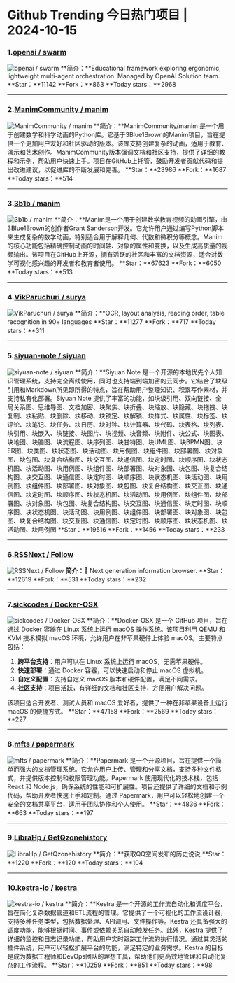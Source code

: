 # Github Trending 今日热门项目 | 2024-10-15
### 1.[openai / swarm](https://github.com/openai/swarm)

![openai / swarm](https://opengraph.githubassets.com/86fa07dac3f863d8f2ca8612c86c3699bee86cdafd6bde76033fd22b7ebaad72/openai/swarm)
**简介：**Educational framework exploring ergonomic, lightweight multi-agent orchestration. Managed by OpenAI Solution team.
**Star：**11142
**Fork：**863
**Today stars：**2968

---

### 2.[ManimCommunity / manim](https://github.com/ManimCommunity/manim)

![ManimCommunity / manim](https://opengraph.githubassets.com/dac8c68fefe2a26777e308555c83e9fe1ffce77915a65885cc51e979cf24cc0b/ManimCommunity/manim)
**简介：**ManimCommunity/manim 是一个用于创建数学和科学动画的Python库。它基于3Blue1Brown的Manim项目，旨在提供一个更加用户友好和社区驱动的版本。该库支持创建复杂的动画，适用于教育、演示和艺术创作。ManimCommunity版本强调文档和社区支持，提供了详细的教程和示例，帮助用户快速上手。项目在GitHub上托管，鼓励开发者贡献代码和提出改进建议，以促进库的不断发展和完善。
**Star：**23986
**Fork：**1687
**Today stars：**514

---

### 3.[3b1b / manim](https://github.com/3b1b/manim)

![3b1b / manim](https://opengraph.githubassets.com/474ad5b58a64a4a81fba676d635783ea4f3795d130f837ffef0a00a3dc142b8b/3b1b/manim)
**简介：**Manim是一个用于创建数学教育视频的动画引擎，由3Blue1Brown的创作者Grant Sanderson开发。它允许用户通过编写Python脚本来生成复杂的数学动画，特别适合用于解释几何、代数和微积分等概念。Manim的核心功能包括精确控制动画的时间轴、对象的属性和变换，以及生成高质量的视频输出。该项目在GitHub上开源，拥有活跃的社区和丰富的文档资源，适合对数学可视化感兴趣的开发者和教育者使用。
**Star：**67623
**Fork：**6050
**Today stars：**513

---

### 4.[VikParuchuri / surya](https://github.com/VikParuchuri/surya)

![VikParuchuri / surya](https://opengraph.githubassets.com/7a7cff253f1b23d9db1ea551da0c2cd7c1049199584d5314a746deb675f1b16b/VikParuchuri/surya)
**简介：**OCR, layout analysis, reading order, table recognition in 90+ languages
**Star：**11277
**Fork：**717
**Today stars：**311

---

### 5.[siyuan-note / siyuan](https://github.com/siyuan-note/siyuan)

![siyuan-note / siyuan](https://repository-images.githubusercontent.com/291438522/088c9359-bb50-4be5-a5d9-b638bcc29566)
**简介：**Siyuan Note 是一个开源的本地优先个人知识管理系统，支持完全离线使用，同时也支持端到端加密的云同步。它结合了块级引用和Markdown所见即所得的特点，旨在帮助用户整理知识、积累写作素材，并支持私有化部署。Siyuan Note 提供了丰富的功能，如块级引用、双向链接、全局关系图、思维导图、文档加密、块聚焦、块折叠、块缩放、块隐藏、块拖拽、块复制、块粘贴、块删除、块移动、块锁定、块解锁、块样式、块属性、块标签、块评论、块笔记、块任务、块日历、块时钟、块计算器、块代码、块表格、块列表、块引用、块嵌入、块链接、块图片、块视频、块音频、块附件、块公式、块图表、块地图、块脑图、块流程图、块序列图、块甘特图、块UML图、块BPMN图、块ER图、块类图、块状态图、块活动图、块用例图、块组件图、块部署图、块对象图、块包图、块复合结构图、块交互图、块通信图、块定时图、块顺序图、块状态机图、块活动图、块用例图、块组件图、块部署图、块对象图、块包图、块复合结构图、块交互图、块通信图、块定时图、块顺序图、块状态机图、块活动图、块用例图、块组件图、块部署图、块对象图、块包图、块复合结构图、块交互图、块通信图、块定时图、块顺序图、块状态机图、块活动图、块用例图、块组件图、块部署图、块对象图、块包图、块复合结构图、块交互图、块通信图、块定时图、块顺序图、块状态机图、块活动图、块用例图、块组件图、块部署图、块对象图、块包图、块复合结构图、块交互图、块通信图、块定时图、块顺序图、块状态机图、块活动图、块用例图
**Star：**19516
**Fork：**1456
**Today stars：**233

---

### 6.[RSSNext / Follow](https://github.com/RSSNext/Follow)

![RSSNext / Follow](https://repository-images.githubusercontent.com/783512367/abb383ca-8f9b-487c-b029-d2a17e98a9d6)
**简介：**🧡 Next generation information browser.
**Star：**12619
**Fork：**531
**Today stars：**232

---

### 7.[sickcodes / Docker-OSX](https://github.com/sickcodes/Docker-OSX)

![sickcodes / Docker-OSX](https://repository-images.githubusercontent.com/269336148/a2a43380-4055-11eb-8ad9-d2c367991ffb)
**简介：**Docker-OSX 是一个 GitHub 项目，旨在通过 Docker 容器在 Linux 系统上运行 macOS 操作系统。该项目利用 QEMU 和 KVM 技术模拟 macOS 环境，允许用户在非苹果硬件上体验 macOS。主要特点包括：

1. **跨平台支持**：用户可以在 Linux 系统上运行 macOS，无需苹果硬件。
2. **快速部署**：通过 Docker 容器，可以快速启动和停止 macOS 虚拟机。
3. **自定义配置**：支持自定义 macOS 版本和硬件配置，满足不同需求。
4. **社区支持**：项目活跃，有详细的文档和社区支持，方便用户解决问题。

该项目适合开发者、测试人员和 macOS 爱好者，提供了一种在非苹果设备上运行 macOS 的便捷方式。
**Star：**47158
**Fork：**2569
**Today stars：**227

---

### 8.[mfts / papermark](https://github.com/mfts/papermark)

![mfts / papermark](https://opengraph.githubassets.com/4d608e5753a063c371fb58ba4d5da39ae56ecec83f311c4223abd802388fa594/mfts/papermark)
**简介：**Papermark 是一个开源项目，旨在提供一个简单而强大的文档管理系统。它允许用户上传、管理和分享文档，支持多种文件格式，并提供版本控制和权限管理功能。Papermark 使用现代化的技术栈，包括 React 和 Node.js，确保系统的性能和可扩展性。项目还提供了详细的文档和示例代码，帮助开发者快速上手和定制。通过 Papermark，用户可以轻松地创建一个安全的文档共享平台，适用于团队协作和个人使用。
**Star：**4836
**Fork：**663
**Today stars：**197

---

### 9.[LibraHp / GetQzonehistory](https://github.com/LibraHp/GetQzonehistory)

![LibraHp / GetQzonehistory](https://opengraph.githubassets.com/1313fcf615eec79672abfc8f056fa0187b6083480937dbcddc468a0ad227cd2c/LibraHp/GetQzonehistory)
**简介：**获取QQ空间发布的历史说说
**Star：**1220
**Fork：**120
**Today stars：**104

---

### 10.[kestra-io / kestra](https://github.com/kestra-io/kestra)

![kestra-io / kestra](https://repository-images.githubusercontent.com/204164353/3f02eda2-04a4-47da-a0a5-76617a8617b3)
**简介：**Kestra 是一个开源的工作流自动化和调度平台，旨在简化复杂数据管道和ETL流程的管理。它提供了一个可视化的工作流设计器，支持多种任务类型，包括数据处理、API调用、文件操作等。Kestra 还具备强大的调度功能，能够根据时间、事件或依赖关系自动触发任务。此外，Kestra 提供了详细的监控和日志记录功能，帮助用户实时跟踪工作流的执行情况。通过其灵活的插件系统，用户可以轻松扩展平台的功能，满足特定的业务需求。Kestra 的目标是成为数据工程师和DevOps团队的理想工具，帮助他们更高效地管理和自动化复杂的工作流程。
**Star：**10259
**Fork：**851
**Today stars：**98

---

